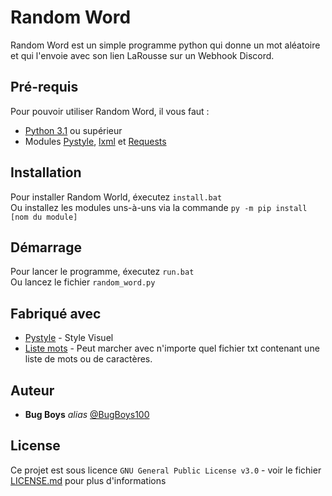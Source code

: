 # Random Word
Random Word est un simple programme python qui donne un mot aléatoire et qui l'envoie avec son lien LaRousse sur un Webhook Discord.

## Pré-requis

Pour pouvoir utiliser Random Word, il vous faut : 

- [Python 3.1](https://www.python.org/downloads/) ou supérieur
- Modules [Pystyle](https://pypi.org/project/pystyle/), [lxml](https://pypi.org/project/lxml/) et [Requests](https://pypi.org/project/requests/)

## Installation

Pour installer Random World, éxecutez `install.bat`
<br>Ou installez les modules uns-à-uns via la commande `py -m pip install [nom du module]`

## Démarrage

Pour lancer le programme, éxecutez `run.bat`
<br>Ou lancez le fichier `random_word.py`
## Fabriqué avec

* [Pystyle](https://github.com/billythegoat356/pystyle) - Style Visuel
* [Liste mots](https://www.freelang.com/dictionnaire/dic-francais.php) - Peut marcher avec n'importe quel fichier txt contenant une liste de mots ou de caractères.

## Auteur
* **Bug Boys** _alias_ [@BugBoys100](https://github.com/BugBoys100)

## License

Ce projet est sous licence ``GNU General Public License v3.0`` - voir le fichier [LICENSE.md](LICENSE.md) pour plus d'informations

